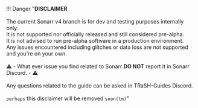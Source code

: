 !!! Danger "**DISCLAIMER**<br><br>The current Sonarr v4 branch is for dev and testing purposes internally only.<br>It is not supported nor officially released and still considered pre-alpha.<br>It is not advised to run pre-alpha software in a production environment.<br>Any issues encountered including glitches or data loss are not supported and you're on your own.<br><br>:warning: - What ever issue you find related to Sonarr **DO NOT** report it in Sonarr Discord. - :warning:<br><br>Any questions related to the guide can be asked in TRaSH-Guides Discord.<br><br>`perhaps` this disclaimer will be removed `soon(tm)`"
